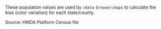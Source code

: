 These population values are used by `/data-browser/maps` to calculate the bias (color variation) for each state/county.
 
Source: HMDA Platform Census file